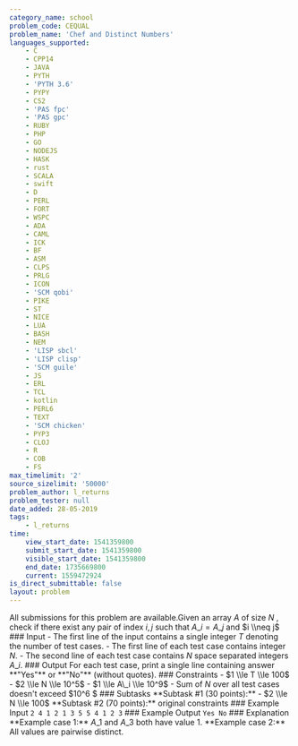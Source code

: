 ```yaml
---
category_name: school
problem_code: CEQUAL
problem_name: 'Chef and Distinct Numbers'
languages_supported:
    - C
    - CPP14
    - JAVA
    - PYTH
    - 'PYTH 3.6'
    - PYPY
    - CS2
    - 'PAS fpc'
    - 'PAS gpc'
    - RUBY
    - PHP
    - GO
    - NODEJS
    - HASK
    - rust
    - SCALA
    - swift
    - D
    - PERL
    - FORT
    - WSPC
    - ADA
    - CAML
    - ICK
    - BF
    - ASM
    - CLPS
    - PRLG
    - ICON
    - 'SCM qobi'
    - PIKE
    - ST
    - NICE
    - LUA
    - BASH
    - NEM
    - 'LISP sbcl'
    - 'LISP clisp'
    - 'SCM guile'
    - JS
    - ERL
    - TCL
    - kotlin
    - PERL6
    - TEXT
    - 'SCM chicken'
    - PYP3
    - CLOJ
    - R
    - COB
    - FS
max_timelimit: '2'
source_sizelimit: '50000'
problem_author: l_returns
problem_tester: null
date_added: 28-05-2019
tags:
    - l_returns
time:
    view_start_date: 1541359800
    submit_start_date: 1541359800
    visible_start_date: 1541359800
    end_date: 1735669800
    current: 1559472924
is_direct_submittable: false
layout: problem
---
```

All submissions for this problem are available.Given an array $A$ of size $N$ , check if there exist any pair of index $i,j$ such that $A\_i = A\_j$ and $i \\neq j$ ### Input - The first line of the input contains a single integer $T$ denoting the number of test cases. - The first line of each test case contains integer $N$. - The second line of each test case contains $N$ space separated integers $A\_i$. ### Output For each test case, print a single line containing answer \*\*"Yes"\*\* or \*\*"No"\*\* (without quotes). ### Constraints - $1 \\le T \\le 100$ - $2 \\le N \\le 10^5$ - $1 \\le A\_i \\le 10^9$ - Sum of $N$ over all test cases doesn't exceed $10^6 $ ### Subtasks \*\*Subtask #1 (30 points):\*\* - $2 \\le N \\le 100$ \*\*Subtask #2 (70 points):\*\* original constraints ### Example Input ``` 2 4 1 2 1 3 5 5 4 1 2 3 ``` ### Example Output ``` Yes No ``` ### Explanation \*\*Example case 1:\*\* $A\_1$ and $A\_3$ both have value 1. \*\*Example case 2:\*\* All values are pairwise distinct.
